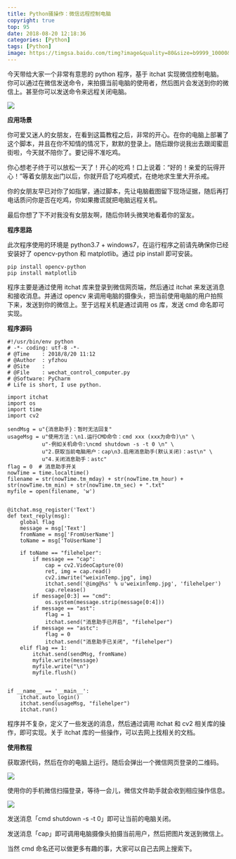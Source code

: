```yaml
---
title: Python骚操作：微信远程控制电脑
copyright: true
top: 95
date: 2018-08-20 12:18:36
categories: [Python]
tags: [Python]
image: https://timgsa.baidu.com/timg?image&quality=80&size=b9999_10000&sec=1535737402924&di=62a7cf778582349d52fa8a581d50fe96&imgtype=0&src=http%3A%2F%2Fpic1.win4000.com%2Fwallpaper%2F2%2F5950693652acd.jpg
---
```



今天带给大家一个非常有意思的 python 程序，基于 itchat 实现微信控制电脑。你可以通过在微信发送命令，来拍摄当前电脑的使用者，然后图片会发送到你的微信上。甚至你可以发送命令来远程关闭电脑。

  
<!--more-->

![](https://yfzhou.oss-cn-beijing.aliyuncs.com/blog/img/374660489816441329_%E7%9C%8B%E5%9B%BE%E7%8E%8B.jpg?x-oss-process=style/w200)

**应用场景**

  

你可爱又迷人的女朋友，在看到这篇教程之后，非常的开心。在你的电脑上部署了这个脚本，并且在你不知情的情况下，默默的登录上。随后跟你说我出去跟闺蜜逛街啦，今天就不陪你了。要记得不准吃鸡。

  

你心想老子终于可以放松一天了！开心的吃鸡！口上说着：“好的！亲爱的玩得开心！”等着女朋友出门以后，你就开启了吃鸡模式，在绝地求生里大开杀戒。

  

你的女朋友早已对你了如指掌，通过脚本，先让电脑截图留下现场证据，随后再打电话质问你是否在吃鸡，你如果撒谎就把电脑远程关机。

  

最后你想了下不对我没有女朋友啊，随后你转头微笑地看着你的室友。

  

**程序思路**

此次程序使用的环境是 python3.7 + windows7，在运行程序之前请先确保你已经安装好了 opencv-python 和 matplotlib。通过 pip install 即可安装。

```
pip install opencv-python
pip install matplotlib
```

程序主要是通过使用 itchat 库来登录到微信网页端，然后通过 itchat 来发送消息和接收消息。并通过 opencv 来调用电脑的摄像头，把当前使用电脑的用户拍照下来，发送到你的微信上。至于远程关机是通过调用 os 库，发送 cmd 命名即可实现。

  

**程序源码**

  
```
#!/usr/bin/env python
# -*- coding: utf-8 -*-
# @Time    : 2018/8/20 11:12
# @Author  : yfzhou
# @Site    : 
# @File    : wechat_control_computer.py
# @Software: PyCharm
# Life is short, I use python.

import itchat
import os
import time
import cv2

sendMsg = u"{消息助手}：暂时无法回复"
usageMsg = u"使用方法：\n1.运行CMD命令：cmd xxx (xxx为命令)\n" \
           u"-例如关机命令:\ncmd shutdown -s -t 0 \n" \
           u"2.获取当前电脑用户：cap\n3.启用消息助手(默认关闭)：ast\n" \
           u"4.关闭消息助手：astc"
flag = 0  # 消息助手开关
nowTime = time.localtime()
filename = str(nowTime.tm_mday) + str(nowTime.tm_hour) + str(nowTime.tm_min) + str(nowTime.tm_sec) + ".txt"
myfile = open(filename, 'w')


@itchat.msg_register('Text')
def text_reply(msg):
    global flag
    message = msg['Text']
    fromName = msg['FromUserName']
    toName = msg['ToUserName']

    if toName == "filehelper":
        if message == "cap":
            cap = cv2.VideoCapture(0)
            ret, img = cap.read()
            cv2.imwrite("weixinTemp.jpg", img)
            itchat.send('@img@%s' % u'weixinTemp.jpg', 'filehelper')
            cap.release()
        if message[0:3] == "cmd":
            os.system(message.strip(message[0:4]))
        if message == "ast":
            flag = 1
            itchat.send("消息助手已开启", "filehelper")
        if message == "astc":
            flag = 0
            itchat.send("消息助手已关闭", "filehelper")
    elif flag == 1:
        itchat.send(sendMsg, fromName)
        myfile.write(message)
        myfile.write("\n")
        myfile.flush()


if __name__ == '__main__':
    itchat.auto_login()
    itchat.send(usageMsg, "filehelper")
    itchat.run()

```
  
程序并不复杂，定义了一些发送的消息，然后通过调用 itchat 和 cv2 相关库的操作，即可实现。关于 itchat 库的一些操作，可以去网上找相关的文档。

  

****使用教程****

获取源代码，然后在你的电脑上运行。随后会弹出一个微信网页登录的二维码。

  
![](https://yfzhou.oss-cn-beijing.aliyuncs.com/blog/img/TIM%E6%88%AA%E5%9B%BE20180820122055.png?x-oss-process=style/w200)

  

使用你的手机微信扫描登录，等待一会儿，微信文件助手就会收到相应操作信息。

  

![](https://yfzhou.oss-cn-beijing.aliyuncs.com/blog/img/374660489816441329_%E7%9C%8B%E5%9B%BE%E7%8E%8B.jpg?x-oss-process=style/w200)

  

发送消息「cmd shutdown -s -t 0」即可让当前的电脑关闭。

  

发送消息「cap」即可调用电脑摄像头拍摄当前用户，然后把图片发送到微信上。


当然 cmd 命名还可以做更多有趣的事，大家可以自己去网上搜索下。